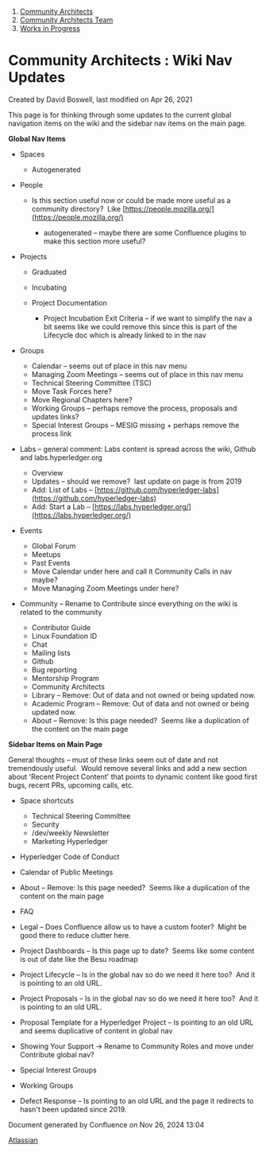 1. [Community Architects](index.html)
2. [Community Architects Team](Community-Architects-Team_20545564.html)
3. [Works in Progress](Works-in-Progress_20561000.html)

# Community Architects : Wiki Nav Updates

Created by David Boswell, last modified on Apr 26, 2021

This page is for thinking through some updates to the current global navigation items on the wiki and the sidebar nav items on the main page.

**Global Nav Items**

- Spaces
  
  - Autogenerated
- People
  
  - Is this section useful now or could be made more useful as a community directory?  Like [https://people.mozilla.org/](https://people.mozilla.org/)
    
    - autogenerated – maybe there are some Confluence plugins to make this section more useful?
- Projects
  
  - Graduated
  - Incubating
  - Project Documentation
    
    - Project Incubation Exit Criteria – if we want to simplify the nav a bit seems like we could remove this since this is part of the Lifecycle doc which is already linked to in the nav
- Groups
  
  - Calendar – seems out of place in this nav menu
  - Managing Zoom Meetings – seems out of place in this nav menu
  - Technical Steering Committee (TSC)
  - Move Task Forces here?
  - Move Regional Chapters here?
  - Working Groups – perhaps remove the process, proposals and updates links?
  - Special Interest Groups – MESIG missing + perhaps remove the process link
- Labs – general comment: Labs content is spread across the wiki, Github and labs.hyperledger.org
  
  - Overview
  - Updates – should we remove?  last update on page is from 2019
  - Add: List of Labs – [https://github.com/hyperledger-labs](https://github.com/hyperledger-labs)
  - Add: Start a Lab – [https://labs.hyperledger.org/](https://labs.hyperledger.org/)
- Events
  
  - Global Forum
  - Meetups
  - Past Events
  - Move Calendar under here and call it Community Calls in nav maybe?
  - Move Managing Zoom Meetings under here?
- Community – Rename to Contribute since everything on the wiki is related to the community
  
  - Contributor Guide
  - Linux Foundation ID
  - Chat
  - Mailing lists
  - Github
  - Bug reporting
  - Mentorship Program
  - Community Architects
  - Library – Remove: Out of data and not owned or being updated now.
  - Academic Program – Remove: Out of data and not owned or being updated now.
  - About – Remove: Is this page needed?  Seems like a duplication of the content on the main page

**Sidebar Items on Main Page**

General thoughts – must of these links seem out of date and not tremendously useful.  Would remove several links and add a new section about 'Recent Project Content' that points to dynamic content like good first bugs, recent PRs, upcoming calls, etc.

- Space shortcuts
  
  - Technical Steering Committee
  - Security
  - /dev/weekly Newsletter
  - Marketing Hyperledger
- Hyperledger Code of Conduct
- Calendar of Public Meetings
- About – Remove: Is this page needed?  Seems like a duplication of the content on the main page
- FAQ
- Legal – Does Confluence allow us to have a custom footer?  Might be good there to reduce clutter here.
- Project Dashboards – Is this page up to date?  Seems like some content is out of date like the Besu roadmap
- Project Lifecycle – Is in the global nav so do we need it here too?  And it is pointing to an old URL.
- Project Proposals – Is in the global nav so do we need it here too?  And it is pointing to an old URL.
- Proposal Template for a Hyperledger Project – Is pointing to an old URL and seems duplicative of content in global nav
- Showing Your Support → Rename to Community Roles and move under Contribute global nav?
- Special Interest Groups
- Working Groups
- Defect Response – Is pointing to an old URL and the page it redirects to hasn't been updated since 2019.

Document generated by Confluence on Nov 26, 2024 13:04

[Atlassian](http://www.atlassian.com/)
